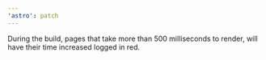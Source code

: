 ```yaml
---
'astro': patch
---
```


During the build, pages that take more than 500 milliseconds to render, will have their time increased logged in red.

